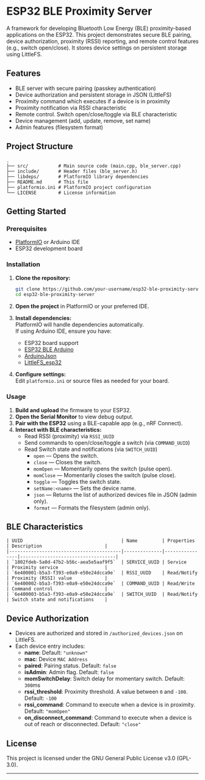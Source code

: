 # ESP32 BLE Proximity Server

A framework for developing Bluetooth Low Energy (BLE) proximity-based applications on the ESP32. This project demonstrates secure BLE pairing, device authorization, proximity (RSSI) reporting, and remote control features (e.g., switch open/close). It stores device settings on persistent storage using LittleFS.

## Features

- BLE server with secure pairing (passkey authentication)
- Device authorization and persistent storage in JSON (LittleFS)
- Proximity command which executes if a device is in proximity
- Proximity notification via RSSI characteristic
- Remote control. Switch open/close/toggle via BLE characteristic
- Device management (add, update, remove, set name)
- Admin features (filesystem format)

## Project Structure

```
.
├── src/           # Main source code (main.cpp, ble_server.cpp)
├── include/       # Header files (ble_server.h)
├── libdeps/       # PlatformIO library dependencies
├── README.md      # This file
├── platformio.ini # PlatformIO project configuration
└── LICENSE        # License information
```

## Getting Started

### Prerequisites

- [PlatformIO](https://platformio.org/) or Arduino IDE
- ESP32 development board

### Installation

1. **Clone the repository:**

   ```bash
   git clone https://github.com/your-username/esp32-ble-proximity-server.git
   cd esp32-ble-proximity-server
   ```

2. **Open the project** in PlatformIO or your preferred IDE.

3. **Install dependencies:**  
   PlatformIO will handle dependencies automatically.  
   If using Arduino IDE, ensure you have:

   - ESP32 board support
   - [ESP32 BLE Arduino](https://github.com/nkolban/ESP32_BLE_Arduino)
   - [ArduinoJson](https://arduinojson.org/)
   - [LittleFS_esp32](https://github.com/lorol/LITTLEFS)

4. **Configure settings:**  
   Edit `platformio.ini` or source files as needed for your board.

### Usage

1. **Build and upload** the firmware to your ESP32.
2. **Open the Serial Monitor** to view debug output.
3. **Pair with the ESP32** using a BLE-capable app (e.g., nRF Connect).
4. **Interact with BLE characteristics:**
   - Read RSSI (proximity) via `RSSI_UUID`
   - Send commands to open/close/toggle a switch (via `COMMAND_UUID`)
   - Read Switch state and notifications (via `SWITCH_UUID`)
     - `open` — Opens the switch.
     - `close` — Closes the switch.
     - `momOpen` — Momentarily opens the switch (pulse open).
     - `momClose` — Momentarily closes the switch (pulse close).
     - `toggle` — Toggles the switch state.
     - `setName:<name>` — Sets the device name.
     - `json` — Returns the list of authorized devices file in JSON (admin only).
     - `format` — Formats the filesystem (admin only).

## BLE Characteristics

```
| UUID                                    | Name         | Properties     | Description                       |
|-----------------------------------------|--------------|----------------|-----------------------------------|
| `1802fdeb-5a0d-47b2-b56c-aea5e5aaf9f5`  | SERVICE_UUID | Service        | Proximity service                 |
| `6e400001-b5a3-f393-e0a9-e50e24dcca9e`  | RSSI_UUID    | Read/Notify    | Proximity (RSSI) value            |
| `6e400002-b5a3-f393-e0a9-e50e24dcca9e`  | COMMAND_UUID | Read/Write     | Command control                   |
| `6e400003-b5a3-f393-e0a9-e50e24dcca9e`  | SWITCH_UUID  | Read/Notify    | Switch state and notifications    |
```

## Device Authorization

- Devices are authorized and stored in `/authorized_devices.json` on LittleFS.
- Each device entry includes:
  - **name**: Default: `"unknown"`
  - **mac**: Device `MAC Address`
  - **paired**: Pairing status. Default: `false`
  - **isAdmin**: Admin flag. Default: `false`
  - **momSwitchDelay**: Switch delay for momentary switch. Default: `300`ms
  - **rssi_threshold**: Proximity threshold. A value between `0` and `-100`. Default: `-100`
  - **rssi_command**: Command to execute when a device is in proximity. Default: `"momOpen"`
  - **on_disconnect_command**: Command to execute when a device is out of reach or disconnected. Default: `"close"`

## License

This project is licensed under the GNU General Public License v3.0 (GPL-3.0).

---
